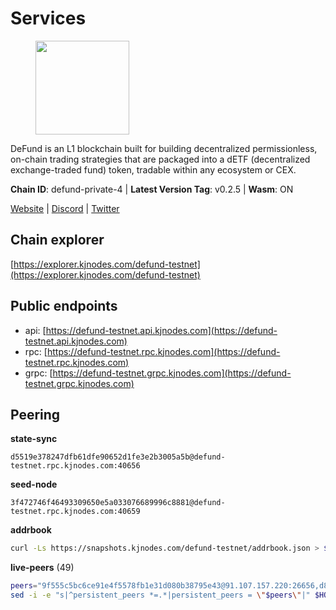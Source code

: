# Services

<figure><img src="https://raw.githubusercontent.com/kj89/testnet_manuals/main/pingpub/logos/defund.png" width="150" alt=""><figcaption></figcaption></figure>

DeFund is an L1 blockchain built for building decentralized permissionless,  on-chain trading strategies that are packaged into a dETF (decentralized  exchange-traded fund) token, tradable within any ecosystem or CEX.

**Chain ID**: defund-private-4 | **Latest Version Tag**: v0.2.5 | **Wasm**: ON

[Website](https://www.defund.app) | [Discord](https://discord.gg/FV26pRPZ3P) | [Twitter](https://twitter.com/defund_finance)




## Chain explorer
[https://explorer.kjnodes.com/defund-testnet](https://explorer.kjnodes.com/defund-testnet)

## Public endpoints

* api: [https://defund-testnet.api.kjnodes.com](https://defund-testnet.api.kjnodes.com)
* rpc: [https://defund-testnet.rpc.kjnodes.com](https://defund-testnet.rpc.kjnodes.com)
* grpc: [https://defund-testnet.grpc.kjnodes.com](https://defund-testnet.grpc.kjnodes.com)

## Peering

**state-sync**

```text
d5519e378247dfb61dfe90652d1fe3e2b3005a5b@defund-testnet.rpc.kjnodes.com:40656
```

**seed-node**

```text
3f472746f46493309650e5a033076689996c8881@defund-testnet.rpc.kjnodes.com:40659
```

**addrbook**
```bash
curl -Ls https://snapshots.kjnodes.com/defund-testnet/addrbook.json > $HOME/.defund/config/addrbook.json
```

**live-peers** (49)
```bash
peers="9f555c5bc6ce91e4f5578fb1e31d080b38795e43@91.107.157.220:26656,d86659a2fb409bcf2ff9da8e6355466884f40f63@23.88.127.3:26656,38c2e79f4d9043aac5fd699d3bd5b8c3bdab0ab2@154.12.241.185:26656,f858f9b2a09dedcb784c5ad9b5042d258822c3e0@154.53.54.154:26656,6d17e0f49bc1856c732f1d439647720ba127aab8@84.46.247.5:26656,dfc41414888ea63bddf5c8b897b3160b84c445ac@65.109.163.63:40656,c2977e5d8d822e75c8916867b5c713e6b3841705@65.109.225.137:40656,a240dbc941bdf485d46191a4db4ce2d0fe69cc1f@164.68.127.182:26656,5899624a7f0e46c7edee866f4967a6764aec93e3@154.53.55.21:26656,940211382d27cdca77e775c6fb14edc1e10ce196@5.189.178.208:16656,7da687fa5a1f9a635fb333519582fcc6fdada112@23.88.74.54:40656,b86aa43bccc1d1000810d68fa0cf47c6c9f139ae@155.133.22.136:26656,8e65ef42ba3afc24b6b2dfe4eee7bb118dabb76a@5.189.138.52:26656,dca0e42d5d6838954ae08b5526c42a80c01d5538@159.69.74.237:26756,11dd3e4614218bf584b6134148e2f8afae607d93@142.132.231.118:26656,3a86661ece2f859e6daf2ea8b4f01f88513731fa@194.147.58.206:18656,6d669d196ec9512c5c26fdea11a5b5c62afe7614@168.119.182.164:26656,48fe32b3f93472a26854ee6fef69447f62a265ed@199.175.98.109:26656,2b8a63defdcde856b7c4febac9658ad2ef26befb@65.108.9.230:18656,1c4d96b6529211d2efcf4ea2e274eaff48da4ed0@65.109.70.4:40656,10387ab989f13bf3b491c4167993a909ed815af5@86.48.26.85:28656,1f035d17ad5cc6b1abaf8ed0380fdddff1db929f@85.239.243.215:26656,d1b61b43b9475e9d509f720415b75c30cb92bfb3@89.117.58.38:26656,146c39262878fdba5898753c5dc2272d4800e971@142.132.208.26:26856,1073a531a4daea78c6a9ea840bb5c2b6c2941e07@154.53.54.11:26656,3209ec925afead6706ac250aae88d1b85a45a2d3@167.86.85.247:26656,dde31383252c1d298d8b4c06c3628040037f8160@154.53.63.237:26656,5ba975533e25b25e84df48bc6aeeed108f78aba4@209.126.2.211:26656,964998af00bfe35710f7da70a007e9b7627bec5d@164.68.98.191:26656,7831e762e13c2cb99236b59f5513bf1f8d16d036@88.99.3.158:10356,a04b2fa85b4636dca6e3841396b7eda6a24f22f7@194.195.87.106:26656,807a0dc497bec0ab730310738ef7d27fd3df7671@155.133.27.248:27656,78f6683344058d2ee9fe0984b754f76bbed75621@65.109.116.110:26656,e3c348467a8c88c0f65e2ca8a71875d2a384b8b4@185.16.39.19:60656,76d932d75b5de4c1799f8702b0047a4ab3de1b14@154.53.63.156:26656,0544670a43be0a61c7e354bc55d32b6573dc31cf@94.131.106.79:26656,edbc922818a4ecbf13faac82c8719d479c449d28@5.199.136.57:26656,90a3d84795635e3274c22526c3b5a308f025ff67@38.105.209.145:26656,692610e4e05fb6e7863c6510d47e849ccf4ee8af@155.133.22.126:26656,9defab88984fb8732e3bc33dd05cac99530c6509@89.163.255.100:26656,bb976ad340709857feae4daa3f4f95a7cf4e5ade@85.239.233.104:26656,96032785e25305d054fcf20d5f606981032b5569@135.181.206.160:26656,da81aefc4d073f57d617c74c34a2fb2b68106dfa@37.157.255.110:26656,4d3b782ab389525370f53d40e970b1362bc92106@185.182.186.202:26656,7e6bb7063b51a7a5e6433efb8c552e7e0542fc58@217.76.50.67:26656,71118d693ca0e03bf32fe6ef6fbba72710bedf7e@155.133.22.135:26656,278602404e78c23f5aff7a04802179ad7ffaa676@18.234.102.132:26656,6bb4f833ad40aeddc065b6778014545c2c95b60e@173.249.47.231:27656,d5519e378247dfb61dfe90652d1fe3e2b3005a5b@65.109.68.190:40656"
sed -i -e "s|^persistent_peers *=.*|persistent_peers = \"$peers\"|" $HOME/.defund/config/config.toml
```
